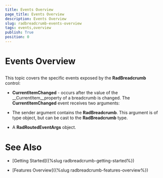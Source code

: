 ```yaml
---
title: Events Overview
page_title: Events Overview
description: Events Overview
slug: radbreadcrumb-events-overview
tags: events,overview
publish: True
position: 0
---
```


# Events Overview



## 

This topic covers the specific events exposed by the __RadBreadcrumb__ control:

* __CurrentItemChanged__ - occurs after the value of the __CurrentItem__property of a breadcrumb is changed. The __CurrentItemChanged__ event receives two arguments:
          

* The sender argument contains the __RadBreadcrumb__. This argument is of type object, but can be cast to the __RadBreadcrumb__ type. 

* A __RadRoutedEventArgs__ object.

# See Also

 * [Getting Started]({%slug radbreadcrumb-getting-started%})

 * [Features Overview]({%slug radbreadcrumb-features-overview%})
